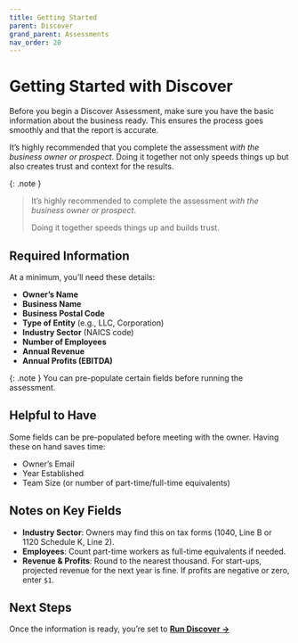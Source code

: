 ```yaml
---
title: Getting Started
parent: Discover
grand_parent: Assessments
nav_order: 20
---
```

# Getting Started with Discover

Before you begin a Discover Assessment, make sure you have the basic information about the business ready. This ensures the process goes smoothly and that the report is accurate.

It’s highly recommended that you complete the assessment _with the business owner or prospect_. Doing it together not only speeds things up but also creates trust and context for the results.

{: .note }
> It’s highly recommended to complete the assessment *with the business owner or prospect*.
>
> Doing it together speeds things up and builds trust.

## Required Information

At a minimum, you’ll need these details:

- **Owner’s Name**
- **Business Name**
- **Business Postal Code**
- **Type of Entity** (e.g., LLC, Corporation)
- **Industry Sector** (NAICS code)
- **Number of Employees**
- **Annual Revenue**
- **Annual Profits (EBITDA)**

{: .note }
You can pre-populate certain fields before running the assessment.

## Helpful to Have

Some fields can be pre-populated before meeting with the owner. Having these on hand saves time:

- Owner’s Email
- Year Established
- Team Size (or number of part-time/full-time equivalents)

## Notes on Key Fields

- **Industry Sector**: Owners may find this on tax forms (1040, Line B or 1120 Schedule K, Line 2).
- **Employees**: Count part-time workers as full-time equivalents if needed.
- **Revenue & Profits**: Round to the nearest thousand. For start-ups, projected revenue for the next year is fine. If profits are negative or zero, enter `$1`.
## Next Steps

Once the information is ready, you’re set to [**Run Discover →**](running.md)
